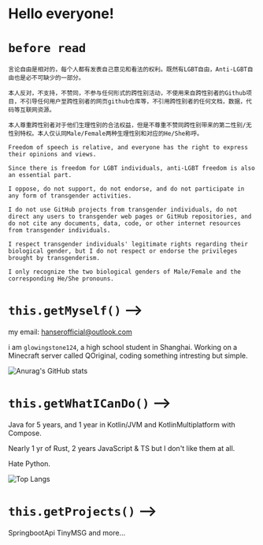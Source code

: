 # Hello everyone!
# `before read` 
```
言论自由是相对的，每个人都有发表自己意见和看法的权利。既然有LGBT自由，Anti-LGBT自由也是必不可缺少的一部分。

本人反对，不支持，不赞同，不参与任何形式的跨性别活动，不使用来自跨性别者的Github项目，不引导任何用户至跨性别者的网页github仓库等，不引用跨性别者的任何文档，数据，代码等互联网资源。

本人尊重跨性别者对于他们生理性别的合法权益，但是不尊重不赞同跨性别带来的第二性别/无性别特权。本人仅认同Male/Female两种生理性别和对应的He/She称呼。

Freedom of speech is relative, and everyone has the right to express their opinions and views.

Since there is freedom for LGBT individuals, anti-LGBT freedom is also an essential part.

I oppose, do not support, do not endorse, and do not participate in any form of transgender activities.

I do not use GitHub projects from transgender individuals, do not direct any users to transgender web pages or GitHub repositories, and do not cite any documents, data, code, or other internet resources from transgender individuals.

I respect transgender individuals' legitimate rights regarding their biological gender, but I do not respect or endorse the privileges brought by transgenderism.

I only recognize the two biological genders of Male/Female and the corresponding He/She pronouns.
```
# `this.getMyself()` -->
my email: hanserofficial@outlook.com 

i am ``glowingstone124``, a high school student in Shanghai. Working on a Minecraft server called QOriginal, coding something intresting but simple.

![Anurag's GitHub stats](https://github-readme-stats.vercel.app/api?username=glowingstone124&count_private=true&theme=cobalt&show_icons=true)

# `this.getWhatICanDo()` -->
Java for 5 years, and 1 year in Kotlin/JVM and KotlinMultiplatform with Compose.

Nearly 1 yr of Rust, 2 years JavaScript & TS but I don't like them at all.

Hate Python.

![Top Langs](https://github-readme-stats.vercel.app/api/top-langs/?username=glowingstone124&size_weight=0.5&count_weight=0.5)
# `this.getProjects()` -->
SpringbootApi
TinyMSG
and more...

